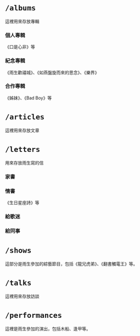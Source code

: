 
# `/albums`
這裡用來存放專輯

### 個人專輯
《口是心非》等

### 紀念專輯
《雨生歡禧城》、《如燕盤旋而來的思念》、《樂界》

### 合作專輯
《姊妹》、《Bad Boy》等

# `/articles`
這裡用來存放文章


# `/letters`
用來存放雨生寫的信

### 家書

### 情書

《生日星座詩》等

### 給歌迷

### 給同事


# `/shows`
這部分是雨生參加的綜藝節目，包括《龍兄虎弟》、《翻書觸電王》等。

# `/talks`
這裡用來存放訪談


# `/performances`
這裡是雨生參加的演出，包括木船、逢甲等。
